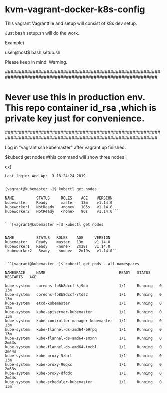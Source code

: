 # kvm-vagrant-docker-k8s-config
 This vagrant Vagrantfile and setup will consist of k8s dev setup.
 
 Just bash setup.sh will do the work.

Example)


user@host$ bash setup.sh

Please keep in mind:
Warning.

###############################################################################################################
# Never use this in production env. This repo container id_rsa ,which is private key just for convenience.

###############################################################################################################


Log in "vagrant ssh kubemaster" after vagrant up finished.

$kubectl get nodes #this command will show three nodes !

ex)
```oyj@oyj-laptop:~/kvm-vagrant-docker-k8s-config$ vagrant ssh kubemaster
Last login: Wed Apr  3 18:24:24 2019


[vagrant@kubemaster ~]$ kubectl get nodes

NAME          STATUS     ROLES    AGE    VERSION
kubemaster    Ready      master   13m    v1.14.0
kubeworker1   NotReady   <none>   105s   v1.14.0
kubeworker2   NotReady   <none>   96s    v1.14.0```


```[vagrant@kubemaster ~]$ kubectl get nodes


NAME          STATUS   ROLES    AGE     VERSION
kubemaster    Ready    master   13m     v1.14.0
kubeworker1   Ready    <none>   2m28s   v1.14.0
 kubeworker2   Ready    <none>   2m19s   v1.14.0```


```[vagrant@kubemaster ~]$ kubectl get pods --all-namespaces

NAMESPACE     NAME                                 READY   STATUS    RESTARTS   AGE

kube-system   coredns-fb8b8dccf-kj9db              1/1     Running   0          13m
kube-system   coredns-fb8b8dccf-rtds2              1/1     Running   0          13m
kube-system   etcd-kubemaster                      1/1     Running   0          12m
kube-system   kube-apiserver-kubemaster            1/1     Running   0          13m
kube-system   kube-controller-manager-kubemaster   1/1     Running   0          13m
kube-system   kube-flannel-ds-amd64-69rpq          1/1     Running   0          13m
kube-system   kube-flannel-ds-amd64-smxnn          1/1     Running   0          2m53s
kube-system   kube-flannel-ds-amd64-tmcbl          1/1     Running   0          2m44s
kube-system   kube-proxy-5zhrl                     1/1     Running   0          13m
kube-system   kube-proxy-96qxc                     1/1     Running   0          2m53s
kube-system   kube-proxy-dfddc                     1/1     Running   0          2m44s
kube-system   kube-scheduler-kubemaster            1/1     Running   0          13m```

